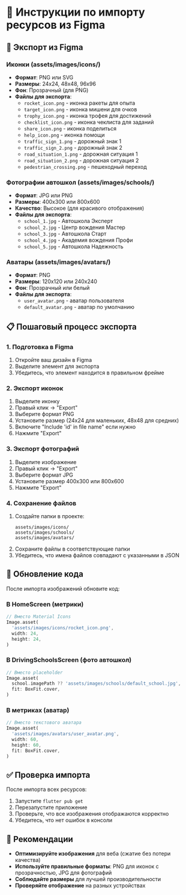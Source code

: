 # 📁 Инструкции по импорту ресурсов из Figma

## 🎨 Экспорт из Figma

### Иконки (assets/images/icons/)
- **Формат**: PNG или SVG
- **Размеры**: 24x24, 48x48, 96x96
- **Фон**: Прозрачный (для PNG)
- **Файлы для экспорта**:
  - `rocket_icon.png` - иконка ракеты для опыта
  - `target_icon.png` - иконка мишени для очков
  - `trophy_icon.png` - иконка трофея для достижений
  - `checklist_icon.png` - иконка чеклиста для заданий
  - `share_icon.png` - иконка поделиться
  - `help_icon.png` - иконка помощи
  - `traffic_sign_1.png` - дорожный знак 1
  - `traffic_sign_2.png` - дорожный знак 2
  - `road_situation_1.png` - дорожная ситуация 1
  - `road_situation_2.png` - дорожная ситуация 2
  - `pedestrian_crossing.png` - пешеходный переход

### Фотографии автошкол (assets/images/schools/)
- **Формат**: JPG или PNG
- **Размеры**: 400x300 или 800x600
- **Качество**: Высокое (для красивого отображения)
- **Файлы для экспорта**:
  - `school_1.jpg` - Автошкола Эксперт
  - `school_2.jpg` - Центр вождения Мастер
  - `school_3.jpg` - Автошкола Старт
  - `school_4.jpg` - Академия вождения Профи
  - `school_5.jpg` - Автошкола Надежность

### Аватары (assets/images/avatars/)
- **Формат**: PNG
- **Размеры**: 120x120 или 240x240
- **Фон**: Прозрачный или белый
- **Файлы для экспорта**:
  - `user_avatar.png` - аватар пользователя
  - `default_avatar.png` - аватар по умолчанию

## 📋 Пошаговый процесс экспорта

### 1. Подготовка в Figma
1. Откройте ваш дизайн в Figma
2. Выделите элемент для экспорта
3. Убедитесь, что элемент находится в правильном фрейме

### 2. Экспорт иконок
1. Выделите иконку
2. Правый клик → "Export"
3. Выберите формат PNG
4. Установите размер (24x24 для маленьких, 48x48 для средних)
5. Включите "Include 'id' in file name" если нужно
6. Нажмите "Export"

### 3. Экспорт фотографий
1. Выделите изображение
2. Правый клик → "Export"
3. Выберите формат JPG
4. Установите размер 400x300 или 800x600
5. Нажмите "Export"

### 4. Сохранение файлов
1. Создайте папки в проекте:
   ```
   assets/images/icons/
   assets/images/schools/
   assets/images/avatars/
   ```
2. Сохраните файлы в соответствующие папки
3. Убедитесь, что имена файлов совпадают с указанными в JSON

## 🔧 Обновление кода

После импорта изображений обновите код:

### В HomeScreen (метрики)
```dart
// Вместо Material Icons
Image.asset(
  'assets/images/icons/rocket_icon.png',
  width: 24,
  height: 24,
)
```

### В DrivingSchoolsScreen (фото автошкол)
```dart
// Вместо placeholder
Image.asset(
  school.imagePath ?? 'assets/images/schools/default_school.jpg',
  fit: BoxFit.cover,
)
```

### В метриках (аватар)
```dart
// Вместо текстового аватара
Image.asset(
  'assets/images/avatars/user_avatar.png',
  width: 60,
  height: 60,
  fit: BoxFit.cover,
)
```

## ✅ Проверка импорта

После импорта всех ресурсов:

1. Запустите `flutter pub get`
2. Перезапустите приложение
3. Проверьте, что все изображения отображаются корректно
4. Убедитесь, что нет ошибок в консоли

## 🎯 Рекомендации

- **Оптимизируйте изображения** для веба (сжатие без потери качества)
- **Используйте правильные форматы**: PNG для иконок с прозрачностью, JPG для фотографий
- **Соблюдайте размеры** для лучшей производительности
- **Проверяйте отображение** на разных устройствах
